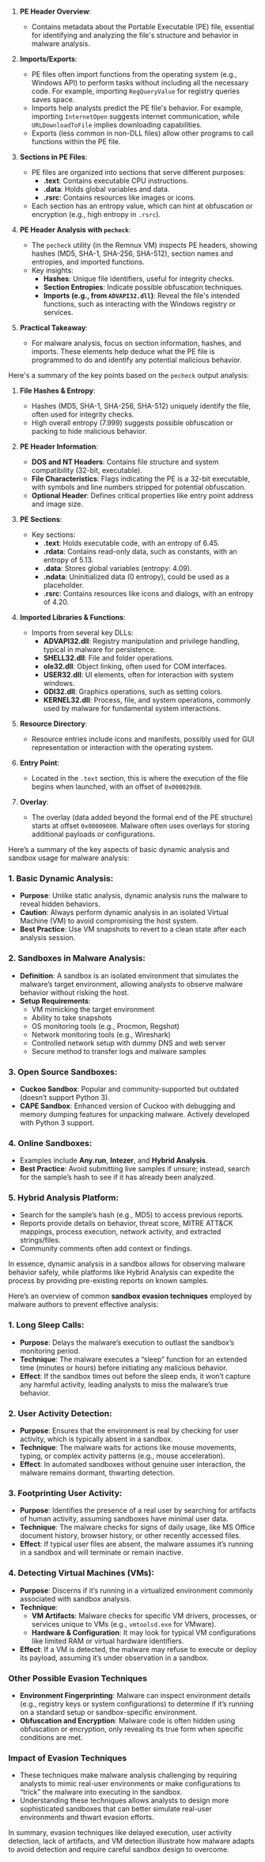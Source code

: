 
1. **PE Header Overview**:  
   - Contains metadata about the Portable Executable (PE) file, essential for identifying and analyzing the file's structure and behavior in malware analysis.

2. **Imports/Exports**:  
   - PE files often import functions from the operating system (e.g., Windows API) to perform tasks without including all the necessary code. For example, importing `RegQueryValue` for registry queries saves space.
   - Imports help analysts predict the PE file's behavior. For example, importing `InternetOpen` suggests internet communication, while `URLDownloadToFile` implies downloading capabilities.
   - Exports (less common in non-DLL files) allow other programs to call functions within the PE file.

3. **Sections in PE Files**:
   - PE files are organized into sections that serve different purposes:
     - **.text**: Contains executable CPU instructions.
     - **.data**: Holds global variables and data.
     - **.rsrc**: Contains resources like images or icons.
   - Each section has an entropy value, which can hint at obfuscation or encryption (e.g., high entropy in `.rsrc`).

4. **PE Header Analysis with `pecheck`**:
   - The `pecheck` utility (in the Remnux VM) inspects PE headers, showing hashes (MD5, SHA-1, SHA-256, SHA-512), section names and entropies, and imported functions.
   - Key insights:
     - **Hashes**: Unique file identifiers, useful for integrity checks.
     - **Section Entropies**: Indicate possible obfuscation techniques.
     - **Imports (e.g., from `ADVAPI32.dll`)**: Reveal the file's intended functions, such as interacting with the Windows registry or services.

5. **Practical Takeaway**:
   - For malware analysis, focus on section information, hashes, and imports. These elements help deduce what the PE file is programmed to do and identify any potential malicious behavior.
  
Here's a summary of the key points based on the `pecheck` output analysis:

1. **File Hashes & Entropy**:  
   - Hashes (MD5, SHA-1, SHA-256, SHA-512) uniquely identify the file, often used for integrity checks.
   - High overall entropy (7.999) suggests possible obfuscation or packing to hide malicious behavior.

2. **PE Header Information**:
   - **DOS and NT Headers**: Contains file structure and system compatibility (32-bit, executable).
   - **File Characteristics**: Flags indicating the PE is a 32-bit executable, with symbols and line numbers stripped for potential obfuscation.
   - **Optional Header**: Defines critical properties like entry point address and image size.

3. **PE Sections**:
   - Key sections:
     - **.text**: Holds executable code, with an entropy of 6.45.
     - **.rdata**: Contains read-only data, such as constants, with an entropy of 5.13.
     - **.data**: Stores global variables (entropy: 4.09).
     - **.ndata**: Uninitialized data (0 entropy), could be used as a placeholder.
     - **.rsrc**: Contains resources like icons and dialogs, with an entropy of 4.20.

4. **Imported Libraries & Functions**:
   - Imports from several key DLLs:
     - **ADVAPI32.dll**: Registry manipulation and privilege handling, typical in malware for persistence.
     - **SHELL32.dll**: File and folder operations.
     - **ole32.dll**: Object linking, often used for COM interfaces.
     - **USER32.dll**: UI elements, often for interaction with system windows.
     - **GDI32.dll**: Graphics operations, such as setting colors.
     - **KERNEL32.dll**: Process, file, and system operations, commonly used by malware for fundamental system interactions.

5. **Resource Directory**:
   - Resource entries include icons and manifests, possibly used for GUI representation or interaction with the operating system.

6. **Entry Point**:
   - Located in the `.text` section, this is where the execution of the file begins when launched, with an offset of `0x000029d8`.

7. **Overlay**:
   - The overlay (data added beyond the formal end of the PE structure) starts at offset `0x00009000`. Malware often uses overlays for storing additional payloads or configurations.

Here’s a summary of the key aspects of basic dynamic analysis and sandbox usage for malware analysis:

### 1. **Basic Dynamic Analysis**:
   - **Purpose**: Unlike static analysis, dynamic analysis runs the malware to reveal hidden behaviors.
   - **Caution**: Always perform dynamic analysis in an isolated Virtual Machine (VM) to avoid compromising the host system.
   - **Best Practice**: Use VM snapshots to revert to a clean state after each analysis session.

### 2. **Sandboxes in Malware Analysis**:
   - **Definition**: A sandbox is an isolated environment that simulates the malware’s target environment, allowing analysts to observe malware behavior without risking the host.
   - **Setup Requirements**:
     - VM mimicking the target environment
     - Ability to take snapshots
     - OS monitoring tools (e.g., Procmon, Regshot)
     - Network monitoring tools (e.g., Wireshark)
     - Controlled network setup with dummy DNS and web server
     - Secure method to transfer logs and malware samples

### 3. **Open Source Sandboxes**:
   - **Cuckoo Sandbox**: Popular and community-supported but outdated (doesn’t support Python 3).
   - **CAPE Sandbox**: Enhanced version of Cuckoo with debugging and memory dumping features for unpacking malware. Actively developed with Python 3 support.

### 4. **Online Sandboxes**:
   - Examples include **Any.run**, **Intezer**, and **Hybrid Analysis**.
   - **Best Practice**: Avoid submitting live samples if unsure; instead, search for the sample’s hash to see if it has already been analyzed.

### 5. **Hybrid Analysis Platform**:
   - Search for the sample’s hash (e.g., MD5) to access previous reports.
   - Reports provide details on behavior, threat score, MITRE ATT&CK mappings, process execution, network activity, and extracted strings/files.
   - Community comments often add context or findings.

In essence, dynamic analysis in a sandbox allows for observing malware behavior safely, while platforms like Hybrid Analysis can expedite the process by providing pre-existing reports on known samples.

Here’s an overview of common **sandbox evasion techniques** employed by malware authors to prevent effective analysis:

### 1. **Long Sleep Calls**:
   - **Purpose**: Delays the malware’s execution to outlast the sandbox’s monitoring period.
   - **Technique**: The malware executes a “sleep” function for an extended time (minutes or hours) before initiating any malicious behavior.
   - **Effect**: If the sandbox times out before the sleep ends, it won’t capture any harmful activity, leading analysts to miss the malware’s true behavior.

### 2. **User Activity Detection**:
   - **Purpose**: Ensures that the environment is real by checking for user activity, which is typically absent in a sandbox.
   - **Technique**: The malware waits for actions like mouse movements, typing, or complex activity patterns (e.g., mouse acceleration).
   - **Effect**: In automated sandboxes without genuine user interaction, the malware remains dormant, thwarting detection.

### 3. **Footprinting User Activity**:
   - **Purpose**: Identifies the presence of a real user by searching for artifacts of human activity, assuming sandboxes have minimal user data.
   - **Technique**: The malware checks for signs of daily usage, like MS Office document history, browser history, or other recently accessed files.
   - **Effect**: If typical user files are absent, the malware assumes it’s running in a sandbox and will terminate or remain inactive.

### 4. **Detecting Virtual Machines (VMs)**:
   - **Purpose**: Discerns if it’s running in a virtualized environment commonly associated with sandbox analysis.
   - **Technique**:
     - **VM Artifacts**: Malware checks for specific VM drivers, processes, or services unique to VMs (e.g., `vmtoolsd.exe` for VMware).
     - **Hardware & Configuration**: It may look for typical VM configurations like limited RAM or virtual hardware identifiers.
   - **Effect**: If a VM is detected, the malware may refuse to execute or deploy its payload, assuming it’s under observation in a sandbox.

### Other Possible Evasion Techniques
   - **Environment Fingerprinting**: Malware can inspect environment details (e.g., registry keys or system configurations) to determine if it’s running on a standard setup or sandbox-specific environment.
   - **Obfuscation and Encryption**: Malware code is often hidden using obfuscation or encryption, only revealing its true form when specific conditions are met.

### Impact of Evasion Techniques
   - These techniques make malware analysis challenging by requiring analysts to mimic real-user environments or make configurations to “trick” the malware into executing in the sandbox.
   - Understanding these techniques allows analysts to design more sophisticated sandboxes that can better simulate real-user environments and thwart evasion efforts.

In summary, evasion techniques like delayed execution, user activity detection, lack of artifacts, and VM detection illustrate how malware adapts to avoid detection and require careful sandbox design to overcome.
